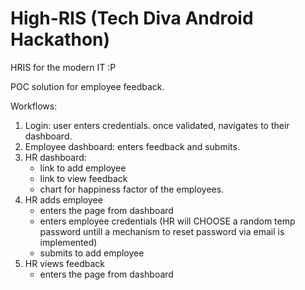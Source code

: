 # High-RIS (Tech Diva Android Hackathon)

HRIS for the modern IT :P

POC solution for employee feedback.

Workflows:

1. Login: user enters credentials. once validated, navigates to their dashboard.
2. Employee dashboard: enters feedback and submits.
3. HR dashboard: 
	- link to add employee
	- link to view feedback
	- chart for happiness factor of the employees.
4. HR adds employee
	- enters the page from dashboard
	- enters employee credentials (HR will CHOOSE a random temp password untill a mechanism to reset password via email is implemented)
	- submits to add employee
5. HR views feedback
	- enters the page from dashboard

